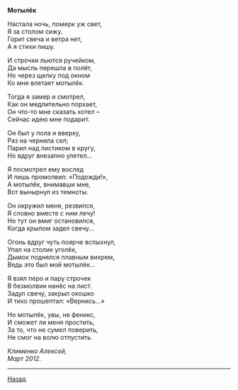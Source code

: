 ﻿**Мотылёк**  

Настала ночь, померк уж свет,  
Я за столом сижу.  
Горит свеча и ветра нет,  
А я стихи пишу.  

И строчки льются ручейком,  
Да мысль перешла в полёт,  
Но через щелку под окном  
Ко мне влетает мотылёк.  

Тогда я замер и смотрел,  
Как он медлительно порхает,  
Он что-то мне сказать хотел –  
Сейчас идею мне подарит.  

Он был у пола и вверху,  
Раз на чернила сел;  
Парил над листиком в кругу,  
Но вдруг внезапно улетел…  

Я посмотрел ему вослед  
И лишь промолвил: «Подожди!»,  
А мотылёк, внимавши мне,  
Вот вынырнул из темноты.  

Он окружил меня, резвился,  
Я словно вместе с ним лечу!  
Но тут он вмиг остановился,  
Когда крылом задел свечу…  

Огонь вдруг чуть поярче вспыхнул,  
Упал на столик уголёк,  
Дымок поднялся плавным вихрем,  
Ведь это был мой мотылёк…  

Я взял перо и пару строчек  
В безмолвии нанёс на лист.  
Задул свечу, закрыл окошко  
И тихо прошептал: «Вернись…»  

Но мотылёк, увы, не феникс,  
И сможет ли меня простить,  
За то, что не сумел поверить,  
Не смог на волю отпустить.  

_Клименко Алексей,_  
_Март 2012._  

---

[Назад](./)

